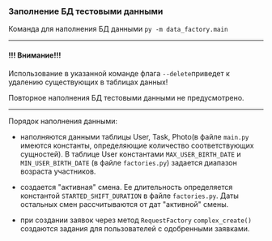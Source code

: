 ### Заполнение БД тестовыми данными
Команда для наполнения БД данными
`py -m data_factory.main`

---
#### !!! Внимание!!! 
Использование в указанной команде флага `--delete`приведет к удалению
существующих в таблицах данных!

Повторное наполнения БД тестовыми данными не предусмотрено.

---

Порядок наполнения данными:


* наполняются данными таблицы User, Task, Photo(в файле `main.py` 
имеются константы, определяющие количество соответствующих сущностей). В таблице User 
константами `MAX_USER_BIRTH_DATE` и `MIN_USER_BIRTH_DATE` (в файле 
`factories.py`) задается диапазон возраста участников. 


* создается "активная" смена. Ее длительность определяется 
константой `STARTED_SHIFT_DURATION` в файле `factories.py`. 
Даты остальных смен рассчитываются
от дат "активной" смены. 


* при создании заявок через метод `RequestFactory` `complex_create()` создаются задания для
пользователей с одобренными заявками.
